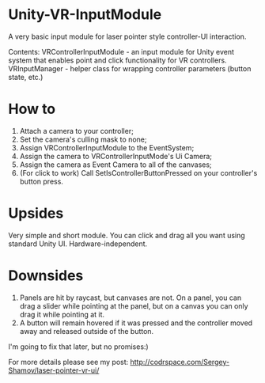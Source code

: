 # Unity-VR-InputModule
A very basic input module for laser pointer style controller-UI interaction.

Contents:
VRControllerInputModule - an input module for Unity event system that enables point and click functionality for VR controllers.
VRInputManager - helper class for wrapping controller parameters (button state, etc.)

# How to
1. Attach a camera to your controller;
2. Set the camera's culling mask to none;
3. Assign VRControllerInputModule to the EventSystem;
4. Assign the camera to VRControllerInputMode's Ui Camera;
5. Assign the camera as Event Camera to all of the canvases;
6. (For click to work) Call SetIsControllerButtonPressed on your controller's button press.

# Upsides
Very simple and short module. You can click and drag all you want using standard Unity UI. Hardware-independent.

# Downsides
1) Panels are hit by raycast, but canvases are not. On a panel, you can drag a slider while pointing at the panel, but on a canvas you can only drag it while pointing at it.
2) A button will remain hovered if it was pressed and the controller moved away and released outside of the button.


I'm going to fix that later, but no promises:)

For more details please see my post: http://codrspace.com/Sergey-Shamov/laser-pointer-vr-ui/

